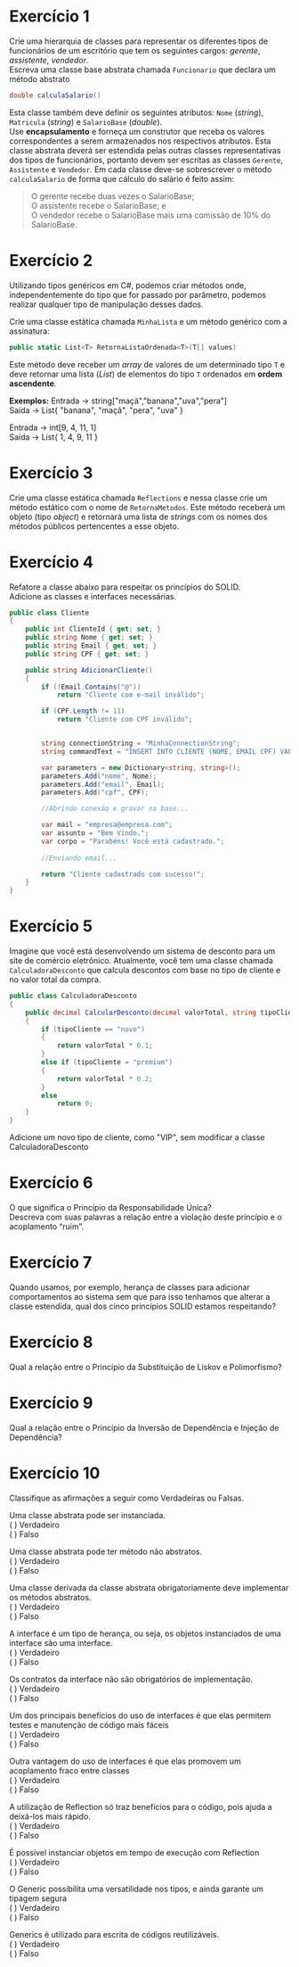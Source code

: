 ﻿# Exercício 1
Crie uma hierarquia de classes para representar os diferentes tipos de funcionários de um escritório que tem os seguintes cargos: *gerente*, *assistente*, *vendedor*.  
Escreva uma classe base abstrata chamada `Funcionario` que declara um método abstrato
```csharp
double calculaSalario()
```
Esta classe também deve definir os seguintes atributos: `Nome` (*string*), `Matricula` (*string*) e `SalarioBase` (*double*).  
Use **encapsulamento** e forneça um construtor que receba os valores correspondentes a serem armazenados nos respectivos atributos. Esta classe abstrata deverá ser estendida pelas outras classes representativas dos tipos de funcionários, portanto devem ser escritas as classes `Gerente`, `Assistente` e `Vendedor`. Em cada classe deve-se sobrescrever o método `calculaSalario` de forma que cálculo do salário é feito assim:   
> O gerente recebe duas vezes o SalarioBase;  
> O assistente recebe o SalarioBase; e  
> O vendedor recebe o SalarioBase mais uma comissão de 10% do SalarioBase.   

# Exercício 2
Utilizando tipos genéricos em C#, podemos criar métodos onde, independentemente do tipo que for passado por parâmetro, podemos realizar qualquer tipo de manipulação desses dados.

Crie uma classe estática chamada `MinhaLista` e um método genérico com a assinatura:
```csharp
public static List<T> RetornaListaOrdenada<T>(T[] values)
```
Este método deve receber um *array* de valores de um determinado tipo `T` e deve retornar uma lista (*List*) de elementos do tipo `T` ordenados em **ordem ascendente**.

**Exemplos:**
Entrada → string["maçã","banana","uva","pera"]  
Saída → List{ "banana", "maçã", "pera", "uva" }  

Entrada → int[9, 4, 11, 1]  
Saída → List{ 1, 4, 9, 11 }  

# Exercício 3
Crie uma classe estática chamada `Reflections` e nessa classe crie um método estático com o nome de `RetornaMetodos`. Este método receberá um objeto (tipo *object*) e retornará uma lista de *strings* com os nomes dos métodos públicos pertencentes a esse objeto.

# Exercício 4
Refatore a classe abaixo para respeitar os princípios do SOLID.  
Adicione as classes e interfaces necessárias.  

```csharp
public class Cliente
{
    public int ClienteId { get; set; }
    public string Nome { get; set; }
    public string Email { get; set; }
    public string CPF { get; set; }

    public string AdicionarCliente()
    {
        if (!Email.Contains("@"))
            return "Cliente com e-mail inválido";

        if (CPF.Length != 11)
            return "Cliente com CPF inválido";


        string connectionString = "MinhaConnectionString";
        string commandText = "INSERT INTO CLIENTE (NOME, EMAIL CPF) VALUES (@nome, @email, @cpf))";

        var parameters = new Dictionary<string, string>();
        parameters.Add("nome", Nome);
        parameters.Add("email", Email);
        parameters.Add("cpf", CPF);

        //Abrindo conexão e gravar na base...

        var mail = "empresa@empresa.com";
        var assunto = "Bem Vindo.";
        var corpo = "Parabéns! Você está cadastrado.";
        
        //Enviando email...

        return "Cliente cadastrado com sucesso!";
    }
}
```
# Exercício 5
Imagine que você está desenvolvendo um sistema de desconto para um site de comércio eletrônico. Atualmente, você tem uma classe chamada `CalculadoraDesconto` que calcula descontos com base no tipo de cliente e no valor total da compra.

```csharp
public class CalculadoraDesconto
{
    public decimal CalcularDesconto(decimal valorTotal, string tipoCliente)
    {
        if (tipoCliente == "novo")
        {
            return valorTotal * 0.1;
        }
        else if (tipoCliente = "premium")
        {
            return valorTotal * 0.2;
        }
        else
            return 0;
    }
}
```
Adicione um novo tipo de cliente, como "VIP", sem modificar a classe CalculadoraDesconto

# Exercício 6
O que significa o Princípio da Responsabilidade Única?  
Descreva com suas palavras a relação entre a violação deste princípio e o acoplamento “ruim”.  

# Exercício 7
Quando usamos, por exemplo, herança de classes para adicionar comportamentos ao sistema sem que para isso tenhamos que alterar a classe estendida, qual dos cinco princípios SOLID estamos respeitando?

# Exercício 8
Qual a relação entre o Princípio da Substituição de Liskov e Polimorfismo?

# Exercício 9
Qual a relação entre o Princípio da Inversão de Dependência e Injeção de Dependência?

# Exercício 10
Classifique as afirmações a seguir como Verdadeiras ou Falsas.  

Uma classe abstrata pode ser instanciada.  
( ) Verdadeiro  
( ) Falso  

Uma classe abstrata pode ter método não abstratos.  
( ) Verdadeiro  
( ) Falso  

Uma classe derivada da classe abstrata obrigatoriamente deve implementar os métodos abstratos.  
( ) Verdadeiro  
( ) Falso  

A interface é um tipo de herança, ou seja, os objetos instanciados de uma interface são uma interface.  
( ) Verdadeiro  
( ) Falso  

Os contratos da interface não são obrigatórios de implementação.  
( ) Verdadeiro  
( ) Falso  

Um dos principais benefícios do uso de interfaces é que elas permitem testes e manutenção de código mais fáceis  
( ) Verdadeiro  
( ) Falso  

Outra vantagem do uso de interfaces é que elas promovem um acoplamento fraco entre classes  
( ) Verdadeiro  
( ) Falso  

A utilização de Reflection só traz benefícios para o código, pois ajuda a deixá-los mais rápido.  
( ) Verdadeiro  
( ) Falso  

É possível instanciar objetos em tempo de execução com Reflection  
( ) Verdadeiro  
( ) Falso  

O Generic possibilita uma versatilidade nos tipos, e ainda garante um tipagem segura  
( ) Verdadeiro  
( ) Falso  

Generics é utilizado para escrita de códigos reutilizáveis.  
( ) Verdadeiro  
( ) Falso  